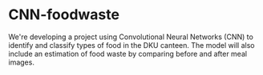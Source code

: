 # CNN-foodwaste
We're developing a project using Convolutional Neural Networks (CNN) to identify and classify types of food in the DKU canteen. The model will also include an estimation of food waste by comparing before and after meal images.
